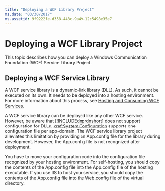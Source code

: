 ```yaml
---
title: "Deploying a WCF Library Project"
ms.date: "03/30/2017"
ms.assetid: 9f9222fe-d358-443c-9a49-12c5498e35e7
---
```

# Deploying a WCF Library Project
This topic describes how you can deploy a Windows Communication Foundation (WCF) Service Library Project.  
  
## Deploying a WCF Service Library  
 A WCF service library is a dynamic-link library (DLL). As such, it cannot be executed on its own. It needs to be deployed into a hosting environment. For more information about this process, see [Hosting and Consuming WCF Services](http://go.microsoft.com/fwlink/?LinkId=99932).  
  
 A WCF service library can be deployed like any other WCF service. However, be aware that [!INCLUDE[dnprdnshort](../../../includes/dnprdnshort-md.md)] does not support configuration for DLLs. <xref:System.Configuration> supports one configuration file per app-domain. The WCF service library project alleviates this limitation by providing an App.config file for the library during development. However, the App.config file is not recognized after deployment.  
  
 You have to move your configuration code into the configuration file recognized by your hosting environment. For self-hosting, you should copy the contents of the App.config file into the App.config file of the hosting executable. If you use IIS to host your service, you should copy the contents of the App.config file into the Web.config file of the virtual directory.

